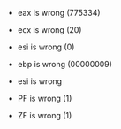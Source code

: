- eax is wrong (775334)
- ecx is wrong (20)
- esi is wrong (0)
- ebp is wrong (00000009)
- esi is wrong

- PF is wrong (1)
- ZF is wrong (1)
